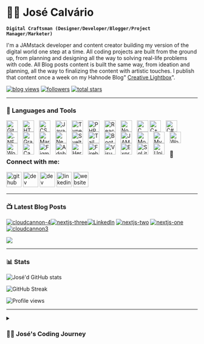 # 🏄‍♂️ José Calvário

**`Digital Craftsman (Designer/Developer/Blogger/Project Manager/Marketer)`**

I'm a JAMstack developer and content creator building my version of the digital world one step at a time. All coding projects are built from the ground up, from planning and designing all the way to solving real-life problems with code. All Blog posts content is built the same way, from ideation and planning, all the way to finalizing the content with artistic touches. I publish that content once a week on my Hahnode Blog" [Creative Lightbox](https://creativelightbox.net/)".

   <p align="left">
       <a href="https://creativelightbox.net/">
         <img alt="blog views" title="Blog views" src="https://custom-icon-badges.demolab.com/youtube/channel/views/UC2WHjPDvbE6O328n17ZGcfg?color=%23E1AD0E&logo=eye&logoColor=white&style=for-the-badge&labelColor=c79600"/></a>
      <a href="https://github.com/Joshhortt?tab=followers">
         <img alt="followers" title="Follow me on Github" src="https://custom-icon-badges.demolab.com/github/followers/Joshhortt?color=236ad3&labelColor=1155ba&style=for-the-badge&logo=person-add&label=Follow&logoColor=white"/></a>
      <a href="https://github.com/Joshhortt?tab=repositories&sort=stargazers">
         <img alt="total stars" title="Total stars on GitHub" src="https://custom-icon-badges.demolab.com/github/stars/Joshhortt?color=55960c&style=for-the-badge&labelColor=488207&logo=star"/></a>

   </p>

---

### 🧰 Languages and Tools

<img align="left" alt="Git" width="30px" style="padding-right:10px;"
src="https://cdn.jsdelivr.net/gh/devicons/devicon/icons/git/git-original.svg" />

<img align="left" alt="HTML" width="30px" style="padding-right:10px;"
src="https://cdn.jsdelivr.net/gh/devicons/devicon/icons/html5/html5-plain.svg" />

<img align="left" alt="CSS" width="30px" style="padding-right:10px;"
src="https://cdn.jsdelivr.net/gh/devicons/devicon/icons/css3/css3-plain.svg" />

<img align="left" alt="JavaScript" width="30px" style="padding-right:10px;"
src="https://cdn.jsdelivr.net/gh/devicons/devicon/icons/javascript/javascript-plain.svg" />

<img align="left" alt="TypeScript" width="30px" style="padding-right:10px;"
src="https://cdn.jsdelivr.net/gh/devicons/devicon/icons/typescript/typescript-plain.svg" />

<img align="left" alt="PHP" width="30px" style="padding-right:10px;"
src="https://cdn.jsdelivr.net/gh/devicons/devicon/icons/php/php-plain.svg" />

<img align="left" alt="React" width="30px" style="padding-right:10px;"
src="https://cdn.jsdelivr.net/gh/devicons/devicon/icons/react/react-original.svg" />

<img align="left" alt="NodeJS" width="30px" style="padding-right:10px;"
src="https://cdn.jsdelivr.net/gh/devicons/devicon/icons/nodejs/nodejs-original.svg" />

<img align="left" alt="C" width="30px" style="paddingright:10px;"
src="https://cdn.jsdelivr.net/gh/devicons/devicon/icons/c/c-plain.svg" />

<img align="left" alt="C++" width="30px" style="padding-right:10px;"
src="https://cdn.jsdelivr.net/gh/devicons/devicon/icons/cplusplus/cplusplus-line.svg" />

<img align="left" alt="C#" width="30px" style="padding-right:10px;"
src="https://cdn.jsdelivr.net/gh/devicons/devicon/icons/csharp/csharp-plain.svg" />

<img align="left" alt=".NETcore" width="30px" style="padding-right:10px;"
src="https://cdn.jsdelivr.net/gh/devicons/devicon/icons/dotnetcore/dotnetcore-original.svg"/>

<img align="left" alt="GraphQL" width="30px" style="padding-right:10px;"
src="https://cdn.jsdelivr.net/gh/devicons/devicon/icons/graphql/graphql-plain-wordmark.svg"/>

<img align="left" alt="Markdown" width="30px" style="padding-right:10px;"
src="https://cdn.jsdelivr.net/gh/devicons/devicon/icons/markdown/markdown-original.svg" />

<img align="left" alt="Nextjs" width="30px" style="padding-right:10px;"
src="https://cdn.jsdelivr.net/gh/devicons/devicon/icons/nextjs/nextjs-line.svg" />

<img align="left" alt="Svelte" width="30px" style="padding-right:10px;"
src="https://cdn.jsdelivr.net/gh/devicons/devicon/icons/svelte/svelte-original.svg" />

#

<img align="left" alt="TailwindCss" width="30px" style="padding-right:10px;"
src="https://cdn.jsdelivr.net/gh/devicons/devicon/icons/tailwindcss/tailwindcss-plain.svg" />

<img align="left" alt="Bootstrap" width="30px" style="padding-right:10px;"
src="https://cdn.jsdelivr.net/gh/devicons/devicon/icons/bootstrap/bootstrap-plain.svg" />

<img align="left" alt="JAMstack" width="30px" style="padding-right:10px;"
src="https://cdn.jsdelivr.net/gh/devicons/devicon/icons/jamstack/jamstack-original.svg" />

<img align="left" alt="MongoDB" width="30px" style="padding-right:10px;"
src="https://cdn.jsdelivr.net/gh/devicons/devicon/icons/mongodb/mongodb-plain-wordmark.svg"/>

<img align="left" alt="MySql" width="30px" style="padding-right:10px;"
src="https://cdn.jsdelivr.net/gh/devicons/devicon/icons/mysql/mysql-original-wordmark.svg" />

<img align="left" alt="Wordpress" width="30px" style="padding-right:10px;"
src="https://cdn.jsdelivr.net/gh/devicons/devicon/icons/wordpress/wordpress-plain.svg" />

<img align="left" alt="Woocommerce" width="30px" style="padding-right:10px;"
src="https://cdn.jsdelivr.net/gh/devicons/devicon/icons/woocommerce/woocommerce-plain-wordmark.svg" />

<img align="left" alt="Canva" width="30px" style="padding-right:10px;"
src="https://cdn.jsdelivr.net/gh/devicons/devicon/icons/canva/canva-original.svg" />

<img align="left" alt="Figma" width="30px" style="padding-right:10px;"
src="https://cdn.jsdelivr.net/gh/devicons/devicon/icons/figma/figma-original.svg" />

<img align="left" alt="AdobeXD" width="30px" style="padding-right:10px;"
src="https://cdn.jsdelivr.net/gh/devicons/devicon/icons/xd/xd-plain.svg" />

<img align="left" alt="Heroku" width="30px" style="padding-right:10px;"
src="https://cdn.jsdelivr.net/gh/devicons/devicon/icons/heroku/heroku-plain-wordmark.svg" />

<img align="left" alt="Firebase" width="30px" style="padding-right:10px;"
src="https://cdn.jsdelivr.net/gh/devicons/devicon/icons/firebase/firebase-plain-wordmark.svg" />

<img align="left" alt="VisualStudio" width="30px" style="padding-right:10px;"
src="https://cdn.jsdelivr.net/gh/devicons/devicon/icons/visualstudio/visualstudio-plain.svg" />

<img align="left" alt="Express" width="30px" style="padding-right:10px;"
src="https://cdn.jsdelivr.net/gh/devicons/devicon/icons/express/express-original.svg" />

<img align="left" alt="SqLite" width="30px" style="padding-right:10px;"
src="https://cdn.jsdelivr.net/gh/devicons/devicon/icons/sqlite/sqlite-original.svg" />

<img align="left" alt="Unix" width="30px" style="padding-right:10px;"
src="https://cdn.jsdelivr.net/gh/devicons/devicon/icons/unix/unix-original.svg" />
<br />

#

### 🔗 Connect with me:

[<img src='https://cdn.jsdelivr.net/npm/simple-icons@3.0.1/icons/github.svg' alt='github' height='40'>](https://github.com/Joshhortt) [<img src='https://cdn.jsdelivr.net/npm/simple-icons@3.0.1/icons/dev-dot-to.svg' alt='dev' height='40'>](https://dev.to/joshhortt) [<img src='https://cdn.jsdelivr.net/npm/simple-icons@3.0.1/icons/hashnode.svg' alt='dev' height='40'>](https://creativelightbox.net/) [<img src='https://cdn.jsdelivr.net/npm/simple-icons@3.0.1/icons/linkedin.svg' alt='linkedin' height='40'>](https://www.linkedin.com/in/jose-calvario//) [<img src='https://cdn.jsdelivr.net/npm/simple-icons@3.0.1/icons/icloud.svg' alt='website' height='40'>](https://www.josecalvario.com)

---

### 📺 Latest Blog Posts

<!-- BEGIN BLOGPOSTS-CARDS -->

[![cloudcannon-4](https://cdn.hashnode.com/res/hashnode/image/upload/v1683369845312/LL-D957fh.png?auto=format)](https://creativelightbox.net/take-control-of-your-editing-process-how-to-enable-editor-branching-with-cloudcannon-projects)[![nextjs-three](https://cdn.hashnode.com/res/hashnode/image/upload/v1682518997852/Ij2WPlfX4.png?auto=format)](https://creativelightbox.net/how-nextjs-13s-css-modules-loading-state-feature-can-improve-user-experience)[![LinkedIn](https://cdn.hashnode.com/res/hashnode/image/upload/v1681378758341/gDrqw2td3.png?auto=compress)](https://creativelightbox.net/how-to-get-hired-as-a-junior-web-developer)
[![nextjs-two](https://cdn.hashnode.com/res/hashnode/image/upload/v1680634544118/7uTce0tC2.png?auto=compress)](https://creativelightbox.net/take-your-nextjs-13-app-to-the-next-level-with-new-routing-enhancements-dynamic-layouts-and-efficient-links)
[![nextjs-one](https://cdn.hashnode.com/res/hashnode/image/upload/v1680026274764/D1wPTW7ha.png?auto=compress)](https://creativelightbox.net/getting-started-with-nextjs-a-comprehensive-guide-to-building-your-first-application)[![cloudcannon3](https://cdn.hashnode.com/res/hashnode/image/upload/v1679421680973/13CDuxrm0.png?auto=compress)](https://creativelightbox.net/a-step-by-step-guide-to-installing-pre-configured-cloudcannon-themes-for-your-jamstack-project)

<!-- [![cloudcannon2](https://cdn.hashnode.com/res/hashnode/image/upload/v1679421613014/9jjnDDcGa.png?auto=compress)](https://creativelightbox.net/how-to-configure-cloudcannon-collections-to-enable-post-page-content-editing) -->

<!-- [![cloudcannon1](https://cdn.hashnode.com/res/hashnode/image/upload/v1679421708031/ZxAJiZcoa.png?auto=compress)](https://creativelightbox.net/how-to-deploy-jamstack-sites-to-cloudcannon) -->

<!-- [![reduce](https://cdn.hashnode.com/res/hashnode/image/upload/v1677348101001/xfZ7WOK8y.png?auto=compress)](https://creativelightbox.net/how-to-use-reduce-in-javascript) -->

<!-- [![git bash](https://cdn.hashnode.com/res/hashnode/image/upload/v1677348124915/SizkvonLn.png?auto=compress)](https://creativelightbox.net/how-to-install-git-bash-for-windows-to-your-local-system) -->

<!-- END BLOGPOSTS-CARDS -->

[<img src="https://custom-icon-badges.demolab.com/badge/-Visit%20Blog-blue?style=for-the-badge&?logo=brand-icon-min&logoColor=white"/>](https://creativelightbox.net)

---

### 📊 Stats

![José'd GitHub stats](https://github-readme-stats.vercel.app/api?username=Joshhortt&show_icons=true&theme=radical)

![GitHub Streak](https://streak-stats.demolab.com?user=Joshhortt&theme=gruvbox&border_radius=4.5)

![Profile views](https://gpvc.arturio.dev/Joshhortt)

---

<details>
 <summary><h3>👨‍💻 José's Coding Journey</h3></summary>
   I started my coding journey as a webdesigner with a passion to learn everything I could about Wordpress. But soon I discovered that with more programming skills I could do much more than just drag and drop thinks around. I decided to jump into PHP, CSS and Javascript to be able to customize those Wordpress Themes. I learned using the unix command line, linux, C, C++, C#, all kind of databases and so on. And all the while, teaching myself real hard Web development with a dream to build my own app, or my own E-commerce shop, but that soon got overshadowed by discovering the Jamstack, which aloud me to deliver fast scalable websites to my clients. However, I had another desire I had been pursuing throughout this time - Blogging, content creation. I eventually ended up quitting my latest tech job, because I wasn't coding as much I would like to to pursue Coding and Blogging full-time by my own, and that has been my focus ever since. But there's something that's always bothered me about my journey - abandoning my dream of building my own app to pursue the safe route, a job that I didn't like much. Now I've already taken the leap away from that safety net into this uncomfortable, unexplored world that it being a creator. And it worked out, but again, it became comfortable. It's easier to create a post and building a Jamstack website for some local business than go out on a ledge and build my own product. I do have to eat, at the end of the day, but I think it's time. It's time to get uncomfortable again. I have a burning desire to get back on the horse, and fulfill that dream younger me had of building my own app, my own product. And in order to do that, I'll be implmementing a few measures to streamline my Blog posts content to focus more time on fulfilling that dream - a dream that I'll be ready to tackle along 2023 due to the measure I'm putting in place now.

**Don't wait up, because I'm coming!**

[website]: https://www.josecalvario.com
[blog]: https://creativelightbox.net
